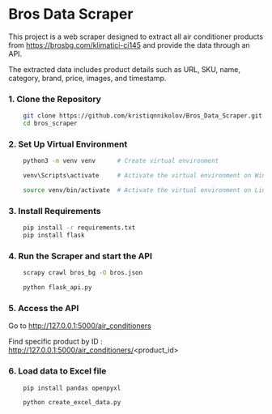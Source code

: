 # Bros Data Scraper

This project is a web scraper designed to extract all air conditioner products from https://brosbg.com/klimatici-ci145
and provide the data through an API.

The extracted data includes product details such as URL, SKU, name, category, brand, price, images, and timestamp.

### 1. Clone the Repository
```bash
    git clone https://github.com/kristiqnnikolov/Bros_Data_Scraper.git
    cd bros_scraper
```
### 2. Set Up Virtual Environment
```bash
    python3 -m venv venv      # Create virtual environment
```
```bash
    venv\Scripts\activate     # Activate the virtual environment on Windows
```
```bash
    source venv/bin/activate  # Activate the virtual environment on Linux/Mac
```
### 3. Install Requirements
```bash
    pip install -r requirements.txt
    pip install flask
```
### 4. Run the Scraper and start the API
```bash
    scrapy crawl bros_bg -O bros.json 
```
```bash
    python flask_api.py
```
### 5. Access the API
   Go to http://127.0.0.1:5000/air_conditioners
   
   Find specific product by ID : http://127.0.0.1:5000/air_conditioners/<product_id>
### 6. Load data to Excel file
```bash
    pip install pandas openpyxl
```

```bash
    python create_excel_data.py
```
